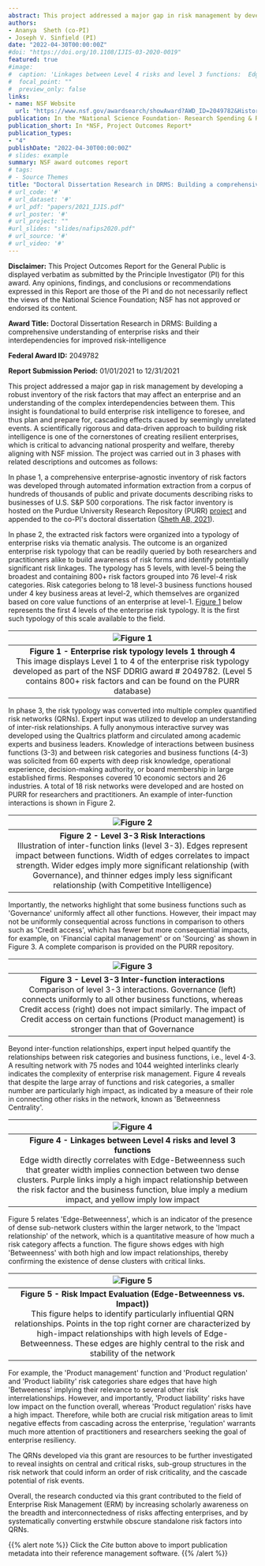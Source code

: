 ```yaml
---
abstract: This project addressed a major gap in risk management by developing a robust inventory of the risk factors that may affect an enterprise and an understanding of the complex interdependencies between them.  This insight is foundational to build enterprise risk intelligence to foresee, and thus plan and prepare for, cascading effects caused by seemingly unrelated events.  A scientifically rigorous and data-driven approach to building risk intelligence is one of the cornerstones of creating resilient enterprises, which is critical to advancing national prosperity and welfare, thereby aligning with NSF mission.
authors:
- Ananya  Sheth (co-PI)
- Joseph V. Sinfield (PI)
date: "2022-04-30T00:00:00Z"
#doi: "https://doi.org/10.1108/IJIS-03-2020-0019"
featured: true
#image:
#  caption: 'Linkages between Level 4 risks and level 3 functions:  Edge width directly correlates with Edge-Betweenness such that greater width implies connection between two dense clusters. Purple links imply a high impact relationship between the risk factor and the business function, blue imply a medium impact, and yellow imply low impact.'
#  focal_point: ""
#  preview_only: false
links:
- name: NSF Website
  url: "https://www.nsf.gov/awardsearch/showAward?AWD_ID=2049782&HistoricalAwards=false#3"
publication: In the *National Science Foundation- Research Spending & Results - Project Outcomes Report*
publication_short: In *NSF, Project Outcomes Report*
publication_types:
- "4"
publishDate: "2022-04-30T00:00:00Z"
# slides: example
summary: NSF award outcomes report
# tags:
# - Source Themes
title: "Doctoral Dissertation Research in DRMS: Building a comprehensive understanding of enterprise risks and their interdependencies for improved risk-intelligence"
# url_code: '#'
# url_dataset: '#'
# url_pdf: "papers/2021_IJIS.pdf"
# url_poster: '#'
# url_project: ""
#url_slides: "slides/nafips2020.pdf"
# url_source: '#'
# url_video: '#'
---
```


**Disclaimer\:** This Project Outcomes Report for the General Public is displayed verbatim as submitted by the Principle Investigator (PI) for this award. Any opinions, findings, and conclusions or recommendations expressed in this Report are those of the PI and do not necessarily reflect the views of the National Science Foundation; NSF has not approved or endorsed its content.

**Award Title\:** Doctoral Dissertation Research in DRMS: Building a comprehensive understanding of enterprise risks and their interdependencies for improved risk-intelligence

**Federal Award ID\:** 2049782

**Report Submission Period\:** 01/01/2021 to 12/31/2021

This project addressed a major gap in risk management by developing a robust inventory of the risk factors that may affect an enterprise and an understanding of the complex interdependencies between them.  This insight is foundational to build enterprise risk intelligence to foresee, and thus plan and prepare for, cascading effects caused by seemingly unrelated events.  A scientifically rigorous and data-driven approach to building risk intelligence is one of the cornerstones of creating resilient enterprises, which is critical to advancing national prosperity and welfare, thereby aligning with NSF mission. The project was carried out in 3 phases with related descriptions and outcomes as follows:

In phase 1, a comprehensive enterprise-agnostic inventory of risk factors was developed through automated information extraction from a corpus of hundreds of thousands of public and private documents describing risks to businesses of U.S. S&P 500 corporations.  The risk factor inventory is hosted on the Purdue University Research Repository (PURR) [project](https://purr.purdue.edu/projects/nsfriskintelligence/) and appended to the co-PI's doctoral dissertation ([Sheth AB, 2021](https://doi.org/10.25394/PGS.15062880.v1)).

In phase 2, the extracted risk factors were organized into a typology of enterprise risks via thematic analysis.  The outcome is an organized enterprise risk typology that can be readily queried by both researchers and practitioners alike to build awareness of risk forms and identify potentially significant risk linkages.  The typology has 5 levels, with level-5 being the broadest and containing 800+ risk factors grouped into 76 level-4 risk categories.  Risk categories belong to 18 level-3 business functions housed under 4 key business areas at level-2, which themselves are organized based on core value functions of an enterprise at level-1.  [Figure 1](#fig-1) below represents the first 4 levels of the enterprise risk typology.  It is the first such typology of this scale available to the field.

| ![Figure 1](figures/L1-L4-risk-network-red-center.png) |
|:--:|
|<b> Figure 1 - Enterprise risk typology levels 1 through 4 </b> <br /> This image displays Level 1 to 4 of the enterprise risk typology developed as part of the NSF DDRIG award # 2049782. (Level 5 contains 800+ risk factors and can be found on the PURR database) | 

In phase 3, the risk typology was converted into multiple complex quantified risk networks (QRNs).  Expert input was utilized to develop an understanding of inter-risk relationships.  A fully anonymous interactive survey was developed using the Qualtrics platform and circulated among academic experts and business leaders.  Knowledge of interactions between business functions (3-3) and between risk categories and business functions (4-3) was solicited from 60 experts with deep risk knowledge, operational experience, decision-making authority, or board membership in large established firms.  Responses covered 10 economic sectors and 26 industries.  A total of 18 risk networks were developed and are hosted on PURR for researchers and practitioners.  An example of inter-function interactions is shown in Figure 2.

| ![Figure 2](figures/L2-L2-Operating_expense_control.png) |
|:--:|
|<b> Figure 2 - Level 3-3 Risk Interactions </b> <br /> Illustration of inter-function links (level 3-3). Edges represent impact between functions. Width of edges correlates to impact strength. Wider edges imply more significant relationship (with Governance), and thinner edges imply less significant relationship (with Competitive Intelligence) |

Importantly, the networks highlight that some business functions such as 'Governance' uniformly affect all other functions.  However, their impact may not be uniformly consequential across functions in comparison to others such as 'Credit access', which has fewer but more consequential impacts, for example, on 'Financial capital management' or on 'Sourcing' as shown in Figure 3.  A complete comparison is provided on the PURR repository.

|![Figure 3](figures/L3-L3-functions_comparison.png)|
|:--:|
|<b> Figure 3 - Level 3-3 Inter-function interactions </b> <br /> Comparison of level 3-3 interactions. Governance (left) connects uniformly to all other business functions, whereas Credit access (right) does not impact similarly. The impact of Credit access on certain functions (Product management) is stronger than that of Governance |

Beyond inter-function relationships, expert input helped quantify the relationships between risk categories and business functions, i.e., level 4-3.  A resulting network with 75 nodes and 1044 weighted interlinks clearly indicates the complexity of enterprise risk management.  Figure 4 reveals that despite the large array of functions and risk categories, a smaller number are particularly high impact, as indicated by a measure of their role in connecting other risks in the network, known as 'Betweenness Centrality'.  

|![Figure 4](figures/L4-L3-full_network_weighted_links_with_labels.png)|
|:--:|
|<b> Figure 4 - Linkages between Level 4 risks and level 3 functions </b> <br /> Edge width directly correlates with Edge-Betweenness such that greater width implies connection between two dense clusters. Purple links imply a high impact relationship between the risk factor and the business function, blue imply a medium impact, and yellow imply low impact |


Figure 5 relates 'Edge-Betweenness', which is an indicator of the presence of dense sub-network clusters within the larger network, to the 'Impact relationship' of the network, which is a quantitative measure of how much a risk category affects a function.  The figure shows edges with high 'Betweenness' with both high and low impact relationships, thereby confirming the existence of dense clusters with critical links. 

|![Figure 5](figures/L4-L3-edge_betweenness-impact_relationships.png)|
|:--:|
|<b> Figure 5 - Risk Impact Evaluation (Edge-Betweenness vs. Impact)) </b> <br /> This figure helps to identify particularly influential QRN relationships. Points in the top right corner are characterized by high-impact relationships with high levels of Edge-Betweenness. These edges are highly central to the risk and stability of the network |

For example, the 'Product management' function and 'Product regulation' and 'Product liability' risk categories share edges that have high 'Betweeness' implying their relevance to several other risk interrelationships.  However, and importantly, 'Product liability' risks have low impact on the function overall, whereas 'Product regulation' risks have a high impact.  Therefore, while both are crucial risk mitigation areas to limit negative effects from cascading across the enterprise, 'regulation' warrants much more attention of practitioners and researchers seeking the goal of enterprise resiliency.

The QRNs developed via this grant are resources to be further investigated to reveal insights on central and critical risks, sub-group structures in the risk network that could inform an order of risk criticality, and the cascade potential of risk events. 

Overall, the research conducted via this grant contributed to the field of Enterprise Risk Management (ERM) by increasing scholarly awareness on the breadth and interconnectedness of risks affecting enterprises, and by systematically converting erstwhile obscure standalone risk factors into QRNs.


{{% alert note %}}
Click the *Cite* button above to import publication metadata into their reference management software.
{{% /alert %}}


